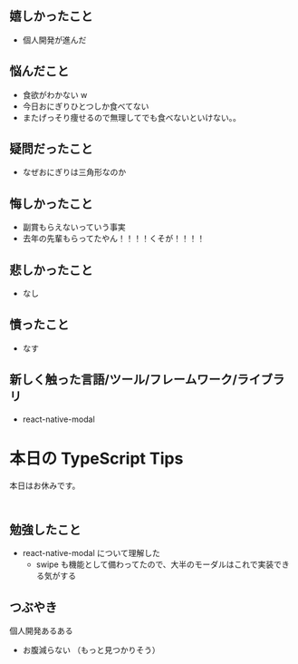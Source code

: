 ## 嬉しかったこと

- 個人開発が進んだ

## 悩んだこと

- 食欲がわかない w
- 今日おにぎりひとつしか食べてない
- またげっそり痩せるので無理してでも食べないといけない。。

## 疑問だったこと

- なぜおにぎりは三角形なのか

## 悔しかったこと

- 副賞もらえないっていう事実
- 去年の先輩もらってたやん！！！！くそが！！！！

## 悲しかったこと

- なし

## 憤ったこと

- なす

## 新しく触った言語/ツール/フレームワーク/ライブラリ

- react-native-modal

# 本日の TypeScript Tips

本日はお休みです。

###

```

```

## 勉強したこと

- react-native-modal について理解した
  - swipe も機能として備わってたので、大半のモーダルはこれで実装できる気がする

## つぶやき

個人開発あるある

- お腹減らない
  （もっと見つかりそう）
